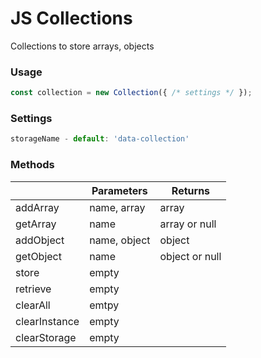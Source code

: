 # JS Collections
Collections to store arrays, objects

### Usage
```js
const collection = new Collection({ /* settings */ });
```

### Settings
```js
storageName - default: 'data-collection'
```

### Methods
|               |  Parameters  |     Returns    |
| ------------- | ------------ | -------------- |
| addArray      | name, array  | array          |
| getArray      | name         | array or null  |
| addObject     | name, object | object         |
| getObject     | name         | object or null |
| store         | empty        |                |
| retrieve      | empty        |                |
| clearAll      | emtpy        |                |
| clearInstance | empty        |                |
| clearStorage  | empty        |                |
